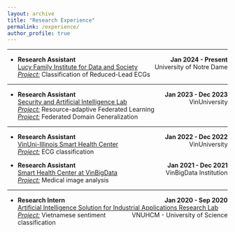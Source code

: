 ```yaml
---
layout: archive
title: "Research Experience"
permalink: /experience/
author_profile: true
---
```


---

* <span style="float: left;">**Research Assistant**</span><span style="float: right;">**Jan 2024 - Present**</span><br />
<span style="float: left;">[Lucy Family Institute for Data and Society](https://lucyinstitute.nd.edu)</span><span style="float: right;">University of Notre Dame</span><br />
<ins>*Project:*</ins> Classification of Reduced-Lead ECGs<br />

---

* <span style="float: left;">**Research Assistant**</span><span style="float: right;">**Jan 2023 - Dec 2023**</span><br />
<span style="float: left;">[Security and Artificial Intelligence Lab](https://sail-research.com)</span><span style="float: right;">VinUniversity</span><br />
<ins>*Project:*</ins> Resource-adaptive Federated Learning<br />
<ins>*Project:*</ins> Federated Domain Generalization<br />

---

* <span style="float: left;">**Research Assistant**</span><span style="float: right;">**Jan 2022 - Dec 2022**</span><br />
<span style="float: left;">[VinUni-Illinois Smart Health Center](https://smarthealth.vinuni.edu.vn)</span><span style="float: right;">VinUniversity</span><br />
<ins>*Project:*</ins> ECG classification<br />

* <span style="float: left;">**Research Assistant**</span><span style="float: right;">**Jan 2021 - Dec 2021**</span><br />
<span style="float: left;">[Smart Health Center at VinBigData](https://vindr.ai)</span><span style="float: right;">VinBigData Institution</span><br />
<ins>*Project:*</ins> Medical image analysis<br />

---

* <span style="float: left;">**Research Intern**</span><span style="float: right;">**Jan 2020 - Sep 2020**</span><br />
<span style="float: left;">[Artificial Intelligence Solution for Industrial Applications Research Lab](https://aisia.vn)</span><span style="float: right;">VNUHCM - University of Science</span><br />
<ins>*Project:*</ins> Vietnamese sentiment classification<br />
